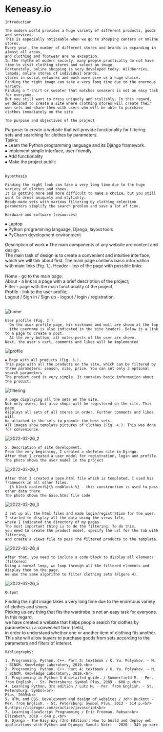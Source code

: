 # Keneasy.io

``Introduction``
```
The modern world provides a huge variety of different products, goods and services.
This is especially noticeable when we go to shopping centers or online stores.
Every year, the number of different stores and brands is expanding in almost all areas,
and clothing and footwear are no exception.
In the rhythm of modern society, many people practically do not have time to visit clothing stores and select an image.
Fortunately, online shopping is very developed today. Wildberries, lamoda, online stores of individual brands,
stores in social networks and much more give us a huge choice.
Finding the right image can take a very long time due to the enormous variety.
Finding a T-shirt or sweater that matches sneakers is not an easy task for everyone.
But you still want to dress uniquely and stylishly. In this regard,
we decided to create a site where clothing stores will create their
own sets and share them with users who will be able to purchase clothes immediately on the site.
```

``The purpose and objectives of the project``

Purpose: to create a website that will provide functionality for filtering<br>
sets and searching for clothes by parameters.<br>
Tasks:<br>
⦁ Learn the Python programming language and its Django framework.<br>
⦁ Implement simple interface, user-friendly.<br>
⦁ Add functionality<br>
⦁ Make the project public<br><br>


``Hypothesis``
```
Finding the right look can take a very long time due to the huge variety of clothes and shoes.
It is getting more and more difficult to make a choice, but you still want to dress uniquely and stylishly.
Ready-made sets with various filtering by clothing selection parameters simplify the search problem and save a lot of time.
```

`Hardware and software (resources) `

⦁ Laptop <br>
⦁ Python programming language, Django, layout tools <br>
⦁ PyCharm development environment<br>

Description of work ⦁ The main components of any website are content and design.<br>
The main task of design is to create a convenient and intuitive interface,<br>
which we will talk about first. The main page contains basic information<br>
with main links (Fig. 1.). Header - top of the page with possible links:<br>
<br>
Home - go to the main page;<br>
About - a link to a page with a brief description of the project;<br>
Filter - page with the main functionality of the project;<br>
Profile - link to the user profile;<br>
Logout / Sign in / Sign up - logout / login / registration.<br><br>


![home](https://user-images.githubusercontent.com/66637696/153063419-dcbe464d-960a-422d-a7df-16fa38868b79.png)

```
User profile (Fig. 2.)
  On the user profile page, his nickname and mail are shown at the top
  (the username is also indicated in the site header). Below is a link to a page to create a post.
  At the very bottom, all notes-posts of the user are shown.
Next, the user's cart, comments and likes will be implemented
```

![profile](https://user-images.githubusercontent.com/66637696/153063501-6188378e-fcee-492b-8505-1041a370d734.png)

```
⦁ Page with all products (Fig. 3.).
This page with all the products on the site, which can be filtered by 
three parameters: season, size, price. You can set only 3 optional search parameters
The product card is very simple. It contains basic information about the product.
```

![filtering](https://user-images.githubusercontent.com/66637696/153063593-d9618d29-c29a-4bc5-8d45-e83f1b5a98ec.png)

```
A page displaying all the sets on the site.
Not only users, but also shops will be registered on the site. This page
displays all sets of all stores in order. Further comments and likes will
be attached to the sets to promote the best sets.
All images show template pictures of clothes (Fig. 4.). This was done for convenience.
```

![2022-02-26_2](https://user-images.githubusercontent.com/66637696/155880711-0cfcb1b7-2c4c-4e5b-851b-ddb1752ab8de.png)


```
5. Description of site development.
From the very beginning, I created a skeleton site in Django.
After that I created a user model for registration, login and profile.
The photo shows the user model in the project
```

![2022-02-26_1](https://user-images.githubusercontent.com/66637696/155880758-abfa1f1f-730f-41ed-8282-c303ad8f45f3.png)


```
After that I created a base.html file which is templated. I used his framework in all other files.
  {% block content%}{% endblock %} - this construction is used to pass other data there
The photo shows the base.html file code
```

![2022-02-26_3](https://user-images.githubusercontent.com/66637696/155880771-4fe7d06f-9cba-4257-9bb6-25dd6865918b.png)


```
I set up all the html files and made login/registration for the user.
I started to display all the data using the views file,
where I indicated the directory of my pages.
The most important thing is to do the filtering. To do this,
you need to create the product model, specify the url for the tab with filtering,
and create a views file to pass the filtered products to the template.
```

![2022-02-26_4](https://user-images.githubusercontent.com/66637696/155880784-ab21dbb5-15c0-452a-8fde-3c53663549af.png)


```
After that, you need to include a code block to display all elements (filtered)
Using a normal loop, we loop through all the filtered elements and display them on the page.
We use the same algorithm to filter clothing sets (Figure 4).
```

![2022-02-26_5](https://user-images.githubusercontent.com/66637696/155880792-7dd69e10-c19f-417e-8df2-7fa6317d06bd.png)


``Output``

Finding the right image takes a very long time due to the enormous variety of clothes and shoes.<br>
Picking up any thing that fits the wardrobe is not an easy task for everyone. In this regard,<br>
we have created a website that helps people search for clothes by parameters in a convenient form (sets),<br>
in order to understand whether one or another item of clothing fits another.<br>
This site will allow buyers to purchase goods from sets according to the parameters and filters of interest.<br>


``Bibliography:``
```
1. Programming. Python. C++. Part 3: textbook / K. Yu. Polyakov. — M. : BINOM. Knowledge Laboratory, 2019.<br>
2. Programming. Python. C++. Part 4: textbook / K. Yu. Polyakov. — M. : BINOM. Knowledge Laboratory, 2019.<br>
3. Programming in Python 3 A detailed guide. / Summerfield M. - Per. from English. - St. Petersburg: Symbol Plus, 2009 - 608 p.<br>
4. Learning Python, 3rd edition / Lutz M. - Per. from English. - St. Petersburg: Symbol<br>
Plus, 2009<br>
5. HTML and CSS. Development and design of websites / John Duckett - Per. from English. - St. Petersburg: Symbol Plus, 2013 - 514 p.<br>
6.https://itproger.com/practice/javascript<br>
7. Learning JavaScript Programming / Eric Freeman, Robson<br>
Elizabeth, 2018 - 640 p.<br>
8. Django - The Easy Way (3rd Edition): How to build and deploy web applications with Python and Django/ Samuli Natri - 2020 - 349 pp.<br>
```
